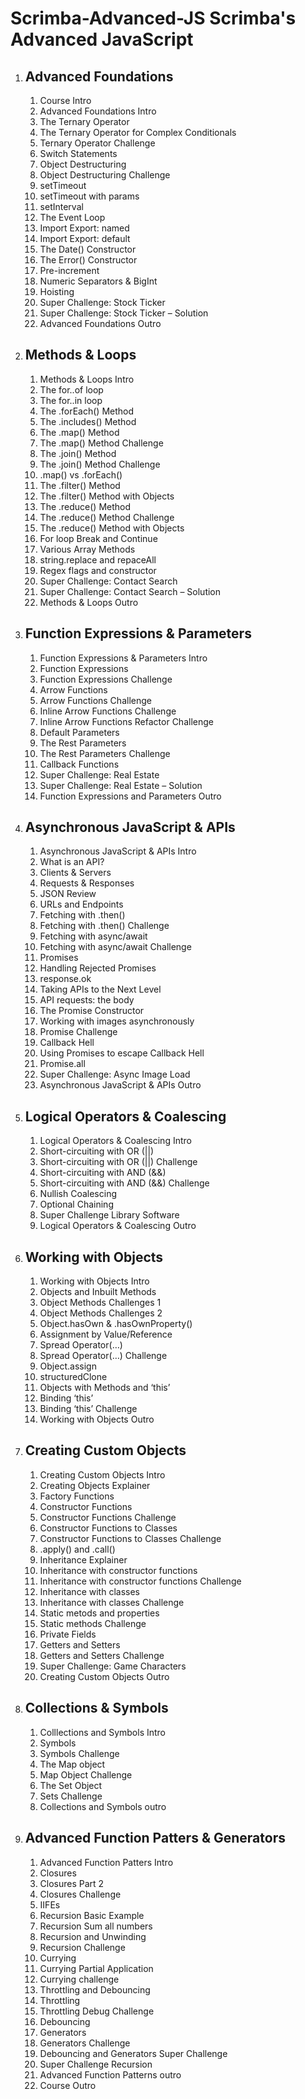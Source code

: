 # Scrimba-Advanced-JS Scrimba's Advanced JavaScript

<ol type="1">
  <li><h2>Advanced Foundations</h2>
  <ol type="1.a">
    <li>Course Intro</li>
    <li>Advanced Foundations Intro</li>
    <li>The Ternary Operator</li>
    <li>The Ternary Operator for Complex Conditionals</li>
    <li>Ternary Operator Challenge</li>
    <li>Switch Statements</li>
    <li>Object Destructuring</li>
    <li>Object Destructuring Challenge</li>
    <li>setTimeout</li>
    <li>setTimeout with params</li>
    <li>setInterval</li>
    <li>The Event Loop</li>
    <li>Import Export: named</li>
    <li>Import Export: default</li>
    <li>The Date() Constructor</li>
    <li>The Error() Constructor</li>
    <li>Pre-increment</li>
    <li>Numeric Separators & BigInt</li>
    <li>Hoisting</li>
    <li>Super Challenge: Stock Ticker</li>
    <li>Super Challenge: Stock Ticker – Solution</li>
    <li>Advanced Foundations Outro</li>
  </ol>
  </li>
  <li><h2>Methods & Loops</h2>
  <ol type="2.a">
    <li>Methods & Loops Intro</li>
    <li>The for..of loop</li>
    <li>The for..in loop</li>
    <li>The .forEach() Method</li>
    <li>The .includes() Method</li>
    <li>The .map() Method</li>
    <li>The .map() Method Challenge</li>
    <li>The .join() Method</li>
    <li>The .join() Method Challenge</li>
    <li>.map() vs .forEach()</li>
    <li>The .filter() Method</li>
    <li>The .filter() Method with Objects</li>
    <li>The .reduce() Method</li>
    <li>The .reduce() Method Challenge</li>
    <li>The .reduce() Method with Objects</li>
    <li>For loop Break and Continue</li>
    <li>Various Array Methods</li>
    <li>string.replace and repaceAll</li>
    <li>Regex flags and constructor</li>
    <li>Super Challenge: Contact Search</li>
    <li>Super Challenge: Contact Search – Solution</li>
    <li>Methods & Loops Outro</li>
  </ol>
  </li>
  <li><h2>Function Expressions & Parameters</h2>
  <ol type="3.a">
    <li>Function Expressions & Parameters Intro</li>
    <li>Function Expressions</li>
    <li>Function Expressions Challenge</li>
    <li>Arrow Functions</li>
    <li>Arrow Functions Challenge</li>
    <li>Inline Arrow Functions Challenge</li>
    <li>Inline Arrow Functions Refactor Challenge</li>
    <li>Default Parameters</li>
    <li>The Rest Parameters</li>
    <li>The Rest Parameters Challenge</li>
    <li>Callback Functions</li>
    <li>Super Challenge: Real Estate</li>
    <li>Super Challenge: Real Estate – Solution</li>
    <li>Function Expressions and Parameters Outro</li>
    </ol>
	</li>
  <li><h2>Asynchronous JavaScript & APIs</h2>
  <ol type="4.a">
    <li>Asynchronous JavaScript  & APIs Intro</li>
    <li>What is an API?</li>
    <li>Clients & Servers</li>
    <li>Requests & Responses</li>
    <li>JSON Review</li>
    <li>URLs and Endpoints</li>
    <li>Fetching with .then()</li>
    <li>Fetching with .then() Challenge</li>
    <li>Fetching with async/await</li>
    <li>Fetching with async/await Challenge</li>
    <li>Promises</li>
    <li>Handling Rejected Promises</li>
    <li>response.ok</li>
    <li>Taking APIs to the Next Level</li>
    <li>API requests: the body</li>
    <li>The Promise Constructor</li>
    <li>Working with images asynchronously</li>
    <li>Promise Challenge</li>
    <li>Callback Hell</li>
    <li>Using Promises to escape Callback Hell</li>
    <li>Promise.all</li>
    <li>Super Challenge: Async Image Load</li>
    <li>Asynchronous JavaScript & APIs Outro</li>
    </ol>
	</li>
  <li><h2>Logical Operators & Coalescing</h2>
  <ol type="5.a"></li>
    <li>Logical Operators & Coalescing Intro</li>
    <li>Short-circuiting with OR (||)</li>
    <li>Short-circuiting with OR (||) Challenge</li>
    <li>Short-circuiting with AND (&&)</li>
    <li>Short-circuiting with AND (&&) Challenge</li>
    <li>Nullish Coalescing</li>
    <li>Optional Chaining</li>
    <li>Super Challenge Library Software</li>
    <li>Logical Operators & Coalescing Outro</li>
	</ol>
	</li>
  <li><h2>Working with Objects</h2>
  <ol type="6.a">
    <li>Working with Objects Intro</li>
    <li>Objects and Inbuilt Methods</li>
    <li>Object Methods Challenges 1</li>
    <li>Object Methods Challenges 2</li>
    <li>Object.hasOwn & .hasOwnProperty()</li>
    <li>Assignment by Value/Reference</li>
    <li>Spread Operator(…)</li>
    <li>Spread Operator(…) Challenge</li>
    <li>Object.assign</li>
    <li>structuredClone</li>
    <li>Objects with Methods and ‘this’</li>
    <li>Binding ‘this’</li>
    <li>Binding ‘this’ Challenge</li>
    <li>Working with Objects Outro</li>
	</ol>
	</li>
  <li><h2>Creating Custom Objects</h2>
  <ol type="7.a">
    <li>Creating Custom Objects Intro</li>
    <li>Creating Objects Explainer</li>
    <li>Factory Functions</li>
    <li>Constructor Functions</li>
    <li>Constructor Functions Challenge</li>
    <li>Constructor Functions to Classes</li>
    <li>Constructor Functions to Classes Challenge</li>
    <li>.apply() and .call()</li>
    <li>Inheritance Explainer</li>
    <li>Inheritance with constructor functions</li>
    <li>Inheritance with constructor functions Challenge</li>
    <li>Inheritance with classes</li>
    <li>Inheritance with classes Challenge</li>
    <li>Static metods and properties</li>
    <li>Static methods Challenge</li>
    <li>Private Fields</li>
    <li>Getters and Setters</li>
    <li>Getters and Setters Challenge</li>
    <li>Super Challenge: Game Characters</li>
    <li>Creating Custom Objects Outro</li>
    </ol>
  </li>
  <li><h2>Collections & Symbols</h2>
  <ol type="8.a">
    <li>Colllections and Symbols Intro</li>
    <li>Symbols</li>
    <li>Symbols Challenge</li>
    <li>The Map object</li>
    <li>Map Object Challenge</li>
    <li>The Set Object</li>
    <li>Sets Challenge</li>
    <li>Collections and Symbols outro</li>
    </ol>
  </li>
  <li><h2>Advanced Function Patters & Generators</h2>
  <ol type="9.a">
    <li>Advanced Function Patters Intro</li>
    <li>Closures</li>
    <li>Closures Part 2</li>
    <li>Closures Challenge</li>
    <li>IIFEs</li>
    <li>Recursion Basic Example</li>
    <li>Recursion Sum all numbers</li>
    <li>Recursion and Unwinding</li>
    <li>Recursion Challenge</li>
    <li>Currying</li>
    <li>Currying Partial Application</li>
    <li>Currying challenge</li>
    <li>Throttling and Debouncing</li>
    <li>Throttling</li>
    <li>Throttling Debug Challenge</li>
    <li>Debouncing</li>
    <li>Generators</li>
    <li>Generators Challenge</li>
    <li>Debouncing and Generators Super Challenge</li>
    <li>Super Challenge Recursion</li>
    <li>Advanced Function Patterns outro</li>
    <li>Course Outro</li>
	</ol>
	</li>
</ol>
